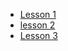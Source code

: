 - [Lesson 1](Lesson%2001%20-%20Introduction.html)
- [lesson 2](Lesson%2002%20-%20The%20Basics.html)
- [Lesson 3](Lesson%2003%20-%20Enhancements.html)